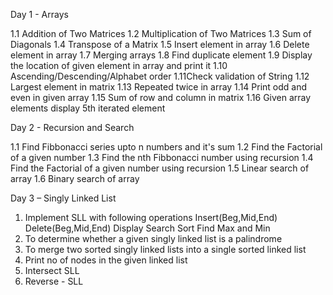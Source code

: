 Day 1 - Arrays

1.1 Addition of Two Matrices
1.2 Multiplication of Two Matrices
1.3 Sum of Diagonals
1.4 Transpose of a Matrix
1.5 Insert element in array
1.6 Delete element in array
1.7 Merging arrays
1.8 Find duplicate element
1.9 Display the location of given element in array and print it
1.10 Ascending/Descending/Alphabet order
1.11Check validation of String
1.12 Largest element in matrix
1.13 Repeated twice in array
1.14 Print odd and even in given array
1.15 Sum of row and column in matrix
1.16 Given array elements display 5th iterated element


Day 2 - Recursion and Search

1.1 Find Fibbonacci series upto n numbers and it's sum
1.2 Find the Factorial of a given number
1.3 Find the nth Fibbonacci number using recursion
1.4 Find the Factorial of a given number using recursion
1.5 Linear search of array
1.6 Binary search of array

Day 3 – Singly Linked List
1.	Implement SLL with following operations
Insert(Beg,Mid,End)
Delete(Beg,Mid,End)
Display
Search
Sort
Find Max and Min
2.	To determine whether a given singly linked list is a palindrome
3.	To merge two sorted singly linked lists into a single sorted linked list
4.	Print no of nodes in the given linked list
5.	Intersect SLL
6.	Reverse - SLL
